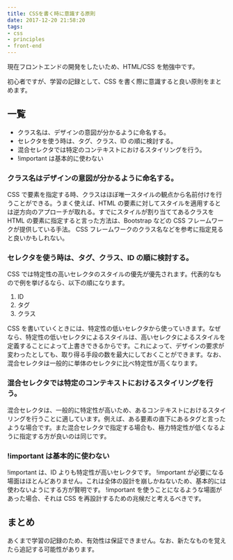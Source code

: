 ```yaml
---
title: CSSを書く時に意識する原則
date: 2017-12-20 21:58:20
tags:
- css
- principles
- front-end
---
```


現在フロントエンドの開発をしたいため、HTML/CSS を勉強中です。

初心者ですが、学習の記録として、CSS を書く際に意識すると良い原則をまとめます。

## 一覧

* クラス名は、デザインの意図が分かるように命名する。
* セレクタを使う時は、タグ、クラス、ID の順に検討する。
* 混合セレクタでは特定のコンテキストにおけるスタイリングを行う。
* !important は基本的に使わない

### クラス名はデザインの意図が分かるように命名する。

CSS で要素を指定する時、クラスはほぼ唯一スタイルの観点から名前付けを行うことができる。うまく使えば、HTML の要素に対してスタイルを適用するとは逆方向のアプローチが取れる。すでにスタイルが割り当ててあるクラスを HTML の要素に指定すると言った方法は、Bootstrap などの CSS フレームワークが提供している手法。
CSS フレームワークのクラス名などを参考に指定見ると良いかもしれない。

### セレクタを使う時は、タグ、クラス、ID の順に検討する。

CSS では特定性の高いセレクタのスタイルの優先が優先されます。代表的なもので例を挙げるなら、以下の順になります。

1.  ID
1.  タグ
1.  クラス

CSS を書いていくときには、特定性の低いセレクタから使っていきます。なぜなら、特定性の低いセレクタによるスタイルは、高いセレクタによるスタイルを定義することによって上書きできるからです。これによって、デザインの要求が変わったとしても、取り得る手段の数を最大にしておくことができます。なお、混合セレクタは一般的に単体のセレクタに比べ特定性が高くなります。

### 混合セレクタでは特定のコンテキストにおけるスタイリングを行う。

混合セレクタは、一般的に特定性が高いため、あるコンテキストにおけるスタイリングを行うことに適しています。例えば、ある要素の直下にあるタグと言ったような場合です。また混合セレクタで指定する場合も、極力特定性が低くなるように指定する方が良いのは同じです。

### !important は基本的に使わない

!important は、ID よりも特定性が高いセレクタです。
!important が必要になる場面はほとんどありません。これは全体の設計を崩しかねないため、基本的には使わないようにする方が賢明です。
!important を使うことになるような場面があった場合、それは CSS を再設計するための兆候だと考えるべきです。

## まとめ

あくまで学習の記録のため、有効性は保証できません。なお、新たなものを覚えたら追記する可能性があります。
